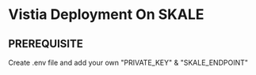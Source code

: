 <h1>Vistia Deployment On SKALE</h1>

<h2>PREREQUISITE</h2>
Create .env file and add your own "PRIVATE_KEY" & "SKALE_ENDPOINT"
